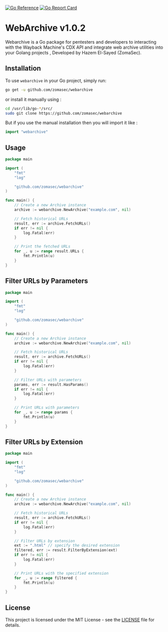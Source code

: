 [![Go Reference](https://pkg.go.dev/badge/github.com/zomasec/webarchive.svg)](https://pkg.go.dev/github.com/zomasec/webarchive) [![Go Report Card](https://goreportcard.com/badge/github.com/zomasec/webarchive)](https://goreportcard.com/report/github.com/zomasec/webarchive)
# WebArchive v1.0.2
Webarchive is a Go package for pentesters and developers to interacting with the Wayback Machine's CDX API and integrate web archive utilities into your Golang projects , Developed by Hazem El-Sayed (ZomaSec).

## Installation

To use `webarchive` in your Go project, simply run:

```bash
go get -u github.com/zomasec/webarchive
```
or install it manually using :
```bash
cd /usr/lib/go-*/src/
sudo git clone https://github.com/zomasec/webarchive
```
But if you use the manual installation then you will import it like :
```go
import "webarchive"
```

## Usage 

```go
package main

import (
	"fmt"
	"log"

	"github.com/zomasec/webarchive"
)

func main() {
	// Create a new Archive instance
	archive := webarchive.NewArchive("example.com", nil)

	// Fetch historical URLs
	result, err := archive.FetchURLs()
	if err != nil {
		log.Fatal(err)
	}

	// Print the fetched URLs
	for _, u := range result.URLs {
		fmt.Println(u)
	}
}

```
## Filter URLs by Parameters
```go 
package main

import (
	"fmt"
	"log"

	"github.com/zomasec/webarchive"
)

func main() {
	// Create a new Archive instance
	archive := webarchive.NewArchive("example.com", nil)

	// Fetch historical URLs
	result, err := archive.FetchURLs()
	if err != nil {
		log.Fatal(err)
	}

	// Filter URLs with parameters
	params, err := result.HasParams()
	if err != nil {
		log.Fatal(err)
	}

	// Print URLs with parameters
	for _, u := range params {
		fmt.Println(u)
	}
}
```
## Filter URLs by Extension
```go
package main

import (
	"fmt"
	"log"

	"github.com/zomasec/webarchive"
)

func main() {
	// Create a new Archive instance
	archive := webarchive.NewArchive("example.com", nil)

	// Fetch historical URLs
	result, err := archive.FetchURLs()
	if err != nil {
		log.Fatal(err)
	}

	// Filter URLs by extension
	ext := ".html" // specify the desired extension
	filtered, err := result.FilterByExtension(ext)
	if err != nil {
		log.Fatal(err)
	}

	// Print URLs with the specified extension
	for _, u := range filtered {
		fmt.Println(u)
	}
}
```
## License

This project is licensed under the MIT License - see the [LICENSE](LICENSE) file for details.

